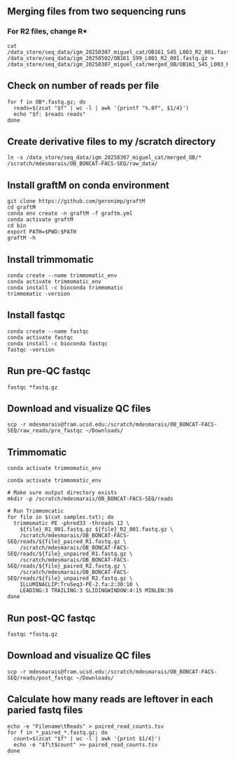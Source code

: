 ## Merging files from two sequencing runs
### For R2 files, change R*

```
cat /data_store/seq_data/igm_20250307_miguel_cat/OB161_S45_L003_R2_001.fastq.gz /data_store/seq_data/igm_20250502/OB161_S99_L001_R2_001.fastq.gz > /data_store/seq_data/igm_20250307_miguel_cat/merged_OB/OB161_S45_L003_R2_001.fastq.gz
```

## Check on number of reads per file
```
for f in OB*.fastq.gz; do
  reads=$(zcat "$f" | wc -l | awk '{printf "%.0f", $1/4}')
  echo "$f: $reads reads"
done
```

## Create derivative files to my /scratch directory
```
ln -s /data_store/seq_data/igm_20250307_miguel_cat/merged_OB/* /scratch/mdesmarais/OB_BONCAT-FACS-SEQ/raw_data/
```

## Install graftM on conda environment
```
git clone https://github.com/geronimp/graftM
cd graftM
conda env create -n graftM -f graftm.yml
conda activate graftM
cd bin
export PATH=$PWD:$PATH
graftM -h
```

## Install trimmomatic
```
conda create --name trimmomatic_env 
conda activate trimmomatic_env
conda install -c bioconda trimmomatic
trimmomatic -version
```

## Install fastqc
```
conda create --name fastqc
conda activate fastqc
conda install -c bioconda fastqc
fastqc -version
```

## Run pre-QC fastqc
```
fastqc *fastq.gz
```

##	Download and visualize QC files
```
scp -r mdesmarais@fram.ucsd.edu:/scratch/mdesmarais/OB_BONCAT-FACS-SEQ/raw_reads/pre_fastqc ~/Downloads/
```

##	Trimmomatic

```
conda activate trimmomatic_env
```

```
conda activate trimmomatic_env

# Make sure output directory exists
mkdir -p /scratch/mdesmarais/OB_BONCAT-FACS-SEQ/reads

# Run Trimmomcatic
for file in $(cat samples.txt); do
  trimmomatic PE -phred33 -threads 12 \
    ${file}_R1_001.fastq.gz ${file}_R2_001.fastq.gz \
    /scratch/mdesmarais/OB_BONCAT-FACS-SEQ/reads/${file}_paired_R1.fastq.gz \
    /scratch/mdesmarais/OB_BONCAT-FACS-SEQ/reads/${file}_unpaired_R1.fastq.gz \
    /scratch/mdesmarais/OB_BONCAT-FACS-SEQ/reads/${file}_paired_R2.fastq.gz \
    /scratch/mdesmarais/OB_BONCAT-FACS-SEQ/reads/${file}_unpaired_R2.fastq.gz \
    ILLUMINACLIP:TruSeq3-PE-2.fa:2:30:10 \
    LEADING:3 TRAILING:3 SLIDINGWINDOW:4:15 MINLEN:36
done
```

## Run post-QC fastqc
```
fastqc *fastq.gz
```

##	Download and visualize QC files
```
scp -r mdesmarais@fram.ucsd.edu:/scratch/mdesmarais/OB_BONCAT-FACS-SEQ/reads/post_fastqc ~/Downloads/
```

##	Calculate how many reads are leftover in each paried fastq files
```
echo -e "Filename\tReads" > paired_read_counts.tsv
for f in *_paired_*.fastq.gz; do
  count=$(zcat "$f" | wc -l | awk '{print $1/4}')
  echo -e "$f\t$count" >> paired_read_counts.tsv
done
```
